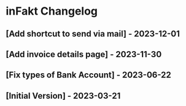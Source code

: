 # inFakt Changelog

## [Add shortcut to send via mail] - 2023-12-01

## [Add invoice details page] - 2023-11-30

## [Fix types of Bank Account] - 2023-06-22

## [Initial Version] - 2023-03-21
